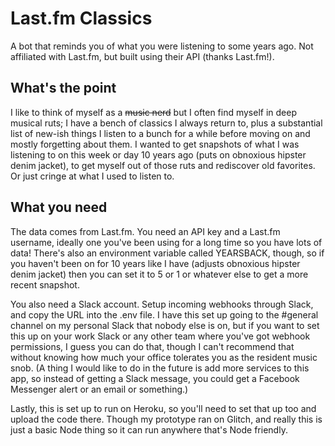 # Last.fm Classics

A bot that reminds you of what you were listening to some years ago. Not affiliated with Last.fm, but built using their API (thanks Last.fm!).

## What's the point

I like to think of myself as a ~~music nerd~~ but I often find myself in deep musical ruts; I have a bench of classics I always return to, plus a substantial list of new-ish things I listen to a bunch for a while before moving on and mostly forgetting about them. I wanted to get snapshots of what I was listening to on this week or day 10 years ago (puts on obnoxious hipster denim jacket), to get myself out of those ruts and rediscover old favorites. Or just cringe at what I used to listen to.

## What you need

The data comes from Last.fm. You need an API key and a Last.fm username, ideally one you've been using for a long time so you have lots of data! There's also an environment variable called YEARSBACK, though, so if you haven't been on for 10 years like I have (adjusts obnoxious hipster denim jacket) then you can set it to 5 or 1 or whatever else to get a more recent snapshot.

You also need a Slack account. Setup incoming webhooks through Slack, and copy the URL into the .env file. I have this set up going to the #general channel on my personal Slack that nobody else is on, but if you want to set this up on your work Slack or any other team where you've got webhook permissions, I guess you can do that, though I can't recommend that without knowing how much your office tolerates you as the resident music snob. (A thing I would like to do in the future is add more services to this app, so instead of getting a Slack message, you could get a Facebook Messenger alert or an email or something.)

Lastly, this is set up to run on Heroku, so you'll need to set that up too and upload the code there. Though my prototype ran on Glitch, and really this is just a basic Node thing so it can run anywhere that's Node friendly.